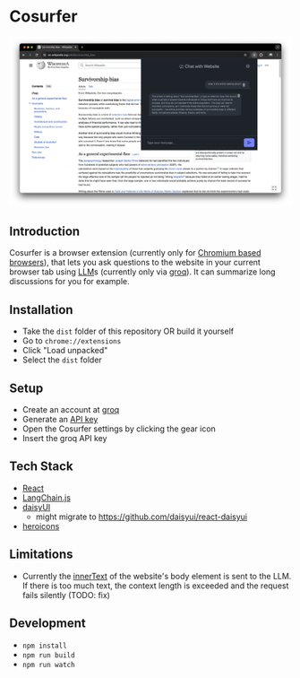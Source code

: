 # Cosurfer

![Screenshot of Cosurfer browser extension](./docs/screenshot.png)

## Introduction

Cosurfer is a browser extension (currently only for [Chromium based browsers](<https://en.wikipedia.org/wiki/Chromium_(web_browser)#Browsers_based_on_Chromium>)), that lets you ask questions to the website in your current browser tab using [LLM](https://en.wikipedia.org/wiki/Large_language_model)s (currently only via [groq](https://groq.com/)). It can summarize long discussions for you for example.

## Installation

- Take the `dist` folder of this repository OR build it yourself
- Go to `chrome://extensions`
- Click "Load unpacked"
- Select the `dist` folder

## Setup

- Create an account at [groq](https://groq.com/)
- Generate an [API key](https://console.groq.com/keys)
- Open the Cosurfer settings by clicking the gear icon
- Insert the groq API key

## Tech Stack

- [React](https://github.com/facebook/react)
- [LangChain.js](https://github.com/langchain-ai/langchainjs)
- [daisyUI](https://daisyui.com/)
  - might migrate to https://github.com/daisyui/react-daisyui
- [heroicons](https://heroicons.com/)

## Limitations

- Currently the [innerText](https://developer.mozilla.org/en-US/docs/Web/API/HTMLElement/innerText) of the website's body element is sent to the LLM. If there is too much text, the context length is exceeded and the request fails silently (TODO: fix)

## Development

- `npm install`
- `npm run build`
- `npm run watch`
